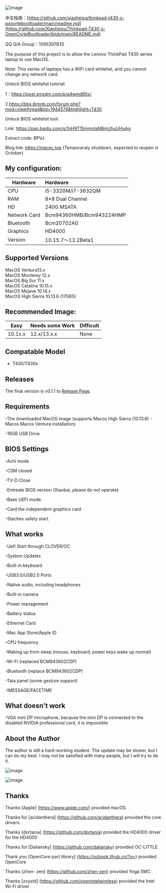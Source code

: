 ![image](https://tva1.sinaimg.cn/large/e6c9d24ely1h4ic1gkvrxj21340u0gqm.jpg)

中文指南：[https://github.com/xiaoheixu/thinkpad-t430-s-poportebootloader/main/readme.md](https://github.com/Xiaoheixu/Thinkpad-T430-s-OpenCorteBootloader/blob/main/README.md)

QQ Q/A Group：1095397835

The purpose of this project is to allow the Lenovo ThinkPad T430 series laptop to use MacOS.

Note: This series of laptops has a WiFi card whitelist, and you cannot change any network card.

Unlock BIOS whitelist tutorial:

1：https://post.smzdm.com/p/a4wmd65x/

2.https://bbs.ibmnb.com/forum.php?mod=viewthread&tid=1944574&highlight=T430

Unlock BIOS whitelist tool:

Link: https://pan.baidu.com/s/1nH9T15mmnlaNBmUhuUHuAg

Extract code: BPVJ

Blog link: https://macpc.top (Temporaraly shutdown, expected to reopen in October)


## My configuration:
| Hardware     | Hardware      |
|----------|:-------------------------|
| CPU     | i5-3320M/i7-3632QM                 |
| RAM     | 8*8 Dual Channel                |
| HD    | 240G MSATA     |
| Network Card     | Bcm94360HMB/Bcm943224HMP |
| Bluetooth    | Bcm20702A0               |
| Graphics    | HD4000                   |
| Version | 10.15.7～12.2Beta1        |


## Supported Versions

MacOS Ventura13.x  
MacOS Monterey 12.x  
MacOS Big Sur 11.x  
MacOS Catalina 10.15.x  
MacOS Mojave 10.14.x  
MacOS High Sierra 10.13.6 (17G65)


## Recommended Image:
| Easy | Needs some Work | Difficult |
|--------------|:-------------|:-------------|
|10.1x.x| 12.x/13.x.x    |None    |

## Compatable Model

- T430/T430s

## Releases

The final version is v0.1.1 to [Release Page](https://github.com/xiaohehexu/thinkpad-t430-s-opencortelateloader/releases/tag/t430-0.8.6.1).

## Requirements
-The downloaded MacOS image (supports Macos High Sierra (10.13.6) - Macos Macos Ventura installation)

-16GB USB Drive

## BIOS Settings
-Achi mode

-CSM closed

-TV-D Close

-Entreate BIOS version (Xiaobai, please do not operate)

-Base UEFI mode

-Card the independent graphics card

-Staches safety start.
## What works

-Uefi Start through CLOVER/OC

-System Updates

-Built-in keyboard

-USB3.0/USB2.0 Ports

-Native audio, including headphones

-Built-in camera

-Power management

-Battery status

-Ethernet Card

-Mac App Store/Apple ID

-CPU frequency

-Waking up from sleep (mouse, keyboard, power keys wake up normal)

-WI-FI (replaced BCM943602CDP)

-Bluetooth (replace BCM943602CDP)

-Tata panel (some gesture support)

-IMESSAGE/FACETIME

## What doesn't work
-VGA mini DP microphone, because the mini DP is connected to the disabled NVIDIA professional card, it is impossible


## About the Author

The author is still a hard-working student. The update may be slower, but I can do my best. I may not be satisfied with many people, but I will try to do it.

![image](https://tva1.sinaimg.cn/large/e6c9d24ely1h4ictm8olyj20af0ah0ti.jpg) 

![image](https://tva1.sinaimg.cn/large/e6c9d24ely1h4ics9jv5hj20h00h0dhf.jpg) 

## Thanks

Thanks [Apple] (https://www.apple.com/) provided macOS.

Thanks for [acidanthera] (https://github.com/acidanthera) provided the core drivers.

Thanks [dortania] (https://github.com/dortania) provided the HD4000 driver for the HD4000

Thanks for [Daliansky] (https://github.com/daliansky) provided OC-LITTLE

Thank you [OpenCore part library] (https://ocbook.tlhub.cn/?q=) provided OpenCore

Thanks [zhen- zen] (https://github.com/zhen-zen) provided  Yoga SMC

Thanks [zxystd] (https://github.com/openintelwireless) provided the Intel Wi-Fi driver
